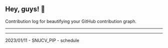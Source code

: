## Hey, guys! 👋

Contribution log for beautifying your GitHub contribution graph.

---



---

2023/01/11 - SNUCV_PIP - schedule